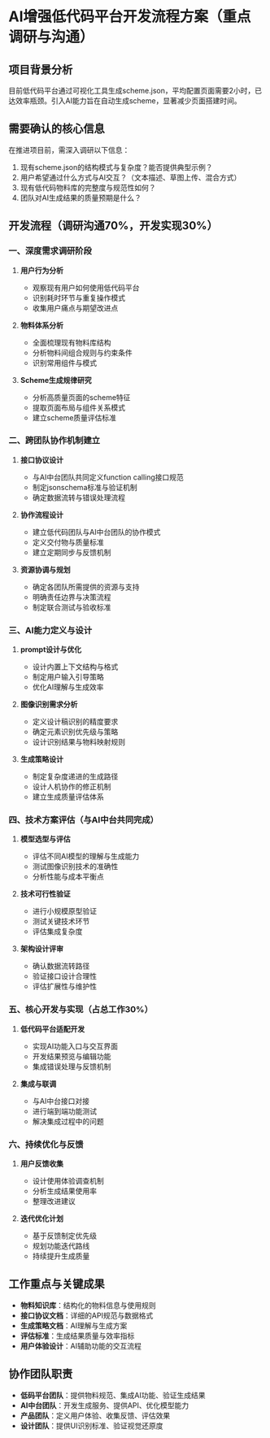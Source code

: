 # AI增强低代码平台开发流程方案（重点调研与沟通）

## 项目背景分析
目前低代码平台通过可视化工具生成scheme.json，平均配置页面需要2小时，已达效率瓶颈。引入AI能力旨在自动生成scheme，显著减少页面搭建时间。

## 需要确认的核心信息
在推进项目前，需深入调研以下信息：

1. 现有scheme.json的结构模式与复杂度？能否提供典型示例？
2. 用户希望通过什么方式与AI交互？（文本描述、草图上传、混合方式）
3. 现有低代码物料库的完整度与规范性如何？
4. 团队对AI生成结果的质量预期是什么？

## 开发流程（调研沟通70%，开发实现30%）

### 一、深度需求调研阶段
1. **用户行为分析**
   - 观察现有用户如何使用低代码平台
   - 识别耗时环节与重复操作模式
   - 收集用户痛点与期望改进点

2. **物料体系分析**
   - 全面梳理现有物料库结构
   - 分析物料间组合规则与约束条件
   - 识别常用组件与模式

3. **Scheme生成规律研究**
   - 分析高质量页面的scheme特征
   - 提取页面布局与组件关系模式
   - 建立scheme质量评估标准

### 二、跨团队协作机制建立
1. **接口协议设计**
   - 与AI中台团队共同定义function calling接口规范
   - 制定jsonschema标准与验证机制
   - 确定数据流转与错误处理流程

2. **协作流程设计**
   - 建立低代码团队与AI中台团队的协作模式
   - 定义交付物与质量标准
   - 建立定期同步与反馈机制

3. **资源协调与规划**
   - 确定各团队所需提供的资源与支持
   - 明确责任边界与决策流程
   - 制定联合测试与验收标准

### 三、AI能力定义与设计
1. **prompt设计与优化**
   - 设计内置上下文结构与格式
   - 制定用户输入引导策略
   - 优化AI理解与生成效率

2. **图像识别需求分析**
   - 定义设计稿识别的精度要求
   - 确定元素识别优先级与策略
   - 设计识别结果与物料映射规则

3. **生成策略设计**
   - 制定复杂度递进的生成路径
   - 设计人机协作的修正机制
   - 建立生成质量评估体系

### 四、技术方案评估（与AI中台共同完成）
1. **模型选型与评估**
   - 评估不同AI模型的理解与生成能力
   - 测试图像识别技术的准确性
   - 分析性能与成本平衡点

2. **技术可行性验证**
   - 进行小规模原型验证
   - 测试关键技术环节
   - 评估集成复杂度

3. **架构设计评审**
   - 确认数据流转路径
   - 验证接口设计合理性
   - 评估扩展性与维护性

### 五、核心开发与实现（占总工作30%）
1. **低代码平台适配开发**
   - 实现AI功能入口与交互界面
   - 开发结果预览与编辑功能
   - 集成错误处理与反馈机制

2. **集成与联调**
   - 与AI中台接口对接
   - 进行端到端功能测试
   - 解决集成过程中的问题

### 六、持续优化与反馈
1. **用户反馈收集**
   - 设计使用体验调查机制
   - 分析生成结果使用率
   - 整理改进建议

2. **迭代优化计划**
   - 基于反馈制定优先级
   - 规划功能迭代路线
   - 持续提升生成质量

## 工作重点与关键成果
- **物料知识库**：结构化的物料信息与使用规则
- **接口协议文档**：详细的API规范与数据格式
- **生成策略文档**：AI理解与生成方案
- **评估标准**：生成结果质量与效率指标
- **用户体验设计**：AI辅助功能的交互流程

## 协作团队职责
- **低码平台团队**：提供物料规范、集成AI功能、验证生成结果
- **AI中台团队**：开发生成服务、提供API、优化模型能力
- **产品团队**：定义用户体验、收集反馈、评估效果
- **设计团队**：提供UI识别标准、验证视觉还原度
